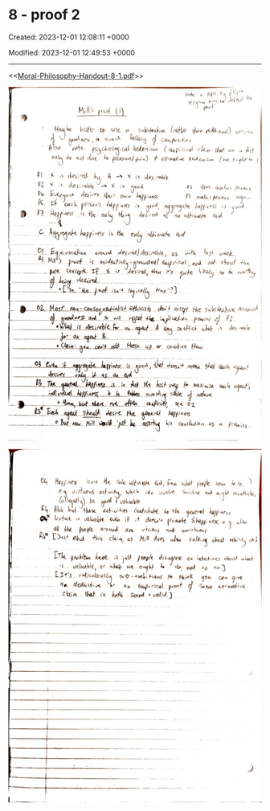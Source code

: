 # 8 - proof 2

Created: 2023-12-01 12:08:11 +0000

Modified: 2023-12-01 12:49:53 +0000

---

<<[Moral-Philosophy-Handout-8-1.pdf](../../media/Moral-Philosophy-Handout-8-1.pdf)>>



![](../../media/Year-1-Moral-8---proof-2-image1.jpeg)



![](../../media/Year-1-Moral-8---proof-2-image2.jpeg)




